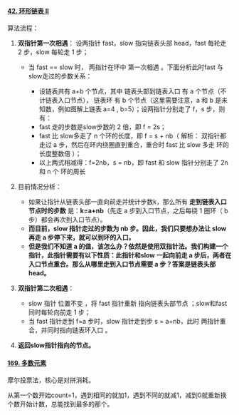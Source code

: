 #### [42. 环形链表 II](https://leetcode.cn/problems/linked-list-cycle-ii/)

算法流程：

1. **双指针第一次相遇**： 设两指针 fast，slow 指向链表头部 head，fast 每轮走 2 步，slow 每轮走 1 步；

   + 当 fast == slow 时， 两指针在环中 第一次相遇 。下面分析此时fast 与 slow走过的步数关系：

     + 设链表共有 a+b 个节点，其中 链表头部到链表入口 有 a 个节点（不计链表入口节点）， 链表环 有 b 个节点（这里需要注意，a 和 b 是未知数，例如图解上链表 a=4 , b=5）；设两指针分别走了 f，s 步，则有：
     + fast 走的步数是slow步数的 2 倍，即 f = 2s；
     + fast 比 slow多走了 n 个环的长度，即 f = s + nb（ 解析： 双指针都走过 a 步，然后在环内绕圈直到重合，重合时 fast 比 slow 多走 环的长度整数倍 ）；
     + 以上两式相减得：f=2nb，s = nb，即 fast 和 slow 指针分别走了 2n 和 n 个 环的周长 
   
   
   
2. 目前情况分析：

   + 如果让指针从链表头部一直向前走并统计步数k，那么所有 **走到链表入口节点时的步数** 是：**k=a+nb**（先走 a 步到入口节点，之后每绕 1 圈环（ b 步）都会再次到入口节点）。
   + **而目前，slow 指针走过的步数为 nb 步。因此，我们只要想办法让 slow 再走 a 步停下来，就可以到环的入口。**
   + **但是我们不知道 a 的值，该怎么办？依然是使用双指针法。我们构建一个指针，此指针需要有以下性质：此指针和slow 一起向前走 a 步后，两者在入口节点重合。那么从哪里走到入口节点需要 a 步？答案是链表头部head。**

   

3. **双指针第二次相遇**：

   + slow 指针 位置不变 ，将 fast 指针重新 指向链表头部节点 ；slow和fast同时每轮向前走 1 步；
   + 当 fast 指针走到 f=a 步时，slow 指针走到步 s = a+nb，此时 两指针重合，并同时指向链表环入口 。

   

4. **返回slow指针指向的节点。**



#### [169. 多数元素](https://leetcode.cn/problems/majority-element/)

摩尔投票法，核心是对拼消耗。

从第一个数开始count=1，遇到相同的就加1，遇到不同的就减1，减到0就重新换个数开始计数，总能找到最多的那个。

